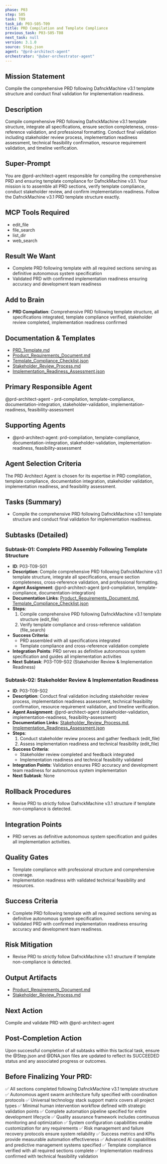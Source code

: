 ```yaml
---
phase: P03
step: S05
task: T09
task_id: P03-S05-T09
title: PRD Compilation and Template Compliance
previous_task: P03-S05-T08
next_task: null
version: 3.1.0
source: Step.json
agent: "@prd-architect-agent"
orchestrator: "@uber-orchestrator-agent"
---
```


## Mission Statement
Compile the comprehensive PRD following DafnckMachine v3.1 template structure and conduct final validation for implementation readiness.

## Description
Compile comprehensive PRD following DafnckMachine v3.1 template structure, integrate all specifications, ensure section completeness, cross-reference validation, and professional formatting. Conduct final validation including stakeholder review process, implementation readiness assessment, technical feasibility confirmation, resource requirement validation, and timeline verification.

## Super-Prompt
You are @prd-architect-agent responsible for compiling the comprehensive PRD and ensuring template compliance for DafnckMachine v3.1. Your mission is to assemble all PRD sections, verify template compliance, conduct stakeholder review, and confirm implementation readiness. Follow the DafnckMachine v3.1 PRD template structure exactly.

## MCP Tools Required
- edit_file
- file_search
- list_dir
- web_search

## Result We Want
- Complete PRD following template with all required sections serving as definitive autonomous system specification
- Validated PRD with confirmed implementation readiness ensuring accuracy and development team readiness

## Add to Brain
- **PRD Compilation**: Comprehensive PRD following template structure, all specifications integrated, template compliance verified, stakeholder review completed, implementation readiness confirmed

## Documentation & Templates
- [PRD_Template.md](mdc:01_Machine/04_Documentation/Doc/Phase_3/PRD_Template.md)
- [Product_Requirements_Document.md](mdc:01_Machine/04_Documentation/Doc/Phase_3/05_PRD_Generator/Product_Requirements_Document.md)
- [Template_Compliance_Checklist.json](mdc:01_Machine/04_Documentation/Doc/Phase_3/05_PRD_Generator/Template_Compliance_Checklist.json)
- [Stakeholder_Review_Process.md](mdc:01_Machine/04_Documentation/Doc/Phase_3/05_PRD_Generator/Stakeholder_Review_Process.md)
- [Implementation_Readiness_Assessment.json](mdc:01_Machine/04_Documentation/Doc/Phase_3/05_PRD_Generator/Implementation_Readiness_Assessment.json)

## Primary Responsible Agent
@prd-architect-agent - prd-compilation, template-compliance, documentation-integration, stakeholder-validation, implementation-readiness, feasibility-assessment

## Supporting Agents
- @prd-architect-agent: prd-compilation, template-compliance, documentation-integration, stakeholder-validation, implementation-readiness, feasibility-assessment

## Agent Selection Criteria
The PRD Architect Agent is chosen for its expertise in PRD compilation, template compliance, documentation integration, stakeholder validation, implementation readiness, and feasibility assessment.

## Tasks (Summary)
- Compile the comprehensive PRD following DafnckMachine v3.1 template structure and conduct final validation for implementation readiness.

## Subtasks (Detailed)
### Subtask-01: Complete PRD Assembly Following Template Structure
- **ID**: P03-T09-S01
- **Description**: Compile comprehensive PRD following DafnckMachine v3.1 template structure, integrate all specifications, ensure section completeness, cross-reference validation, and professional formatting.
- **Agent Assignment**: @prd-architect-agent (prd-compilation, template-compliance, documentation-integration)
- **Documentation Links**: [Product_Requirements_Document.md](mdc:01_Machine/04_Documentation/Doc/Phase_3/05_PRD_Generator/Product_Requirements_Document.md), [Template_Compliance_Checklist.json](mdc:01_Machine/04_Documentation/Doc/Phase_3/05_PRD_Generator/Template_Compliance_Checklist.json)
- **Steps**:
    1. Compile comprehensive PRD following DafnckMachine v3.1 template structure (edit_file)
    2. Verify template compliance and cross-reference validation (file_search)
- **Success Criteria**:
    - PRD assembled with all specifications integrated
    - Template compliance and cross-reference validation complete
- **Integration Points**: PRD serves as definitive autonomous system specification and guides all implementation activities
- **Next Subtask**: P03-T09-S02 (Stakeholder Review & Implementation Readiness)

### Subtask-02: Stakeholder Review & Implementation Readiness
- **ID**: P03-T09-S02
- **Description**: Conduct final validation including stakeholder review process, implementation readiness assessment, technical feasibility confirmation, resource requirement validation, and timeline verification.
- **Agent Assignment**: @prd-architect-agent (stakeholder-validation, implementation-readiness, feasibility-assessment)
- **Documentation Links**: [Stakeholder_Review_Process.md](mdc:01_Machine/04_Documentation/Doc/Phase_3/05_PRD_Generator/Stakeholder_Review_Process.md), [Implementation_Readiness_Assessment.json](mdc:01_Machine/04_Documentation/Doc/Phase_3/05_PRD_Generator/Implementation_Readiness_Assessment.json)
- **Steps**:
    1. Conduct stakeholder review process and gather feedback (edit_file)
    2. Assess implementation readiness and technical feasibility (edit_file)
- **Success Criteria**:
    - Stakeholder review completed and feedback integrated
    - Implementation readiness and technical feasibility validated
- **Integration Points**: Validation ensures PRD accuracy and development team readiness for autonomous system implementation
- **Next Subtask**: None

## Rollback Procedures
- Revise PRD to strictly follow DafnckMachine v3.1 structure if template non-compliance is detected.

## Integration Points
- PRD serves as definitive autonomous system specification and guides all implementation activities.

## Quality Gates
- Template compliance with professional structure and comprehensive coverage.
- Implementation readiness with validated technical feasibility and resources.

## Success Criteria
- Complete PRD following template with all required sections serving as definitive autonomous system specification.
- Validated PRD with confirmed implementation readiness ensuring accuracy and development team readiness.

## Risk Mitigation
- Revise PRD to strictly follow DafnckMachine v3.1 structure if template non-compliance is detected.

## Output Artifacts
- [Product_Requirements_Document.md](mdc:01_Machine/04_Documentation/vision/Phase_3/05_PRD_Generator/Product_Requirements_Document.md)
- [Stakeholder_Review_Process.md](mdc:01_Machine/04_Documentation/vision/Phase_3/05_PRD_Generator/Stakeholder_Review_Process.md)

## Next Action
Compile and validate PRD with @prd-architect-agent

## Post-Completion Action
Upon successful completion of all subtasks within this tactical task, ensure the @Step.json and @DNA.json files are updated to reflect its SUCCEEDED status and any associated progress or outcomes. 

## Before Finalizing Your PRD:
✅ All sections completed following DafnckMachine v3.1 template structure
✅ Autonomous agent swarm architecture fully specified with coordination protocols
✅ Universal technology stack support matrix covers all project types
✅ Minimal human intervention workflow defined with strategic validation points
✅ Complete automation pipeline specified for entire development lifecycle
✅ Quality assurance framework includes continuous monitoring and optimization
✅ System configuration capabilities enable customization for any requirements
✅ Risk management and failure recovery protocols ensure system reliability
✅ Success metrics and KPIs provide measurable automation effectiveness
✅ Advanced AI capabilities and predictive management systems specified
✅ Template compliance verified with all required sections complete
✅ Implementation readiness confirmed with technical feasibility validation